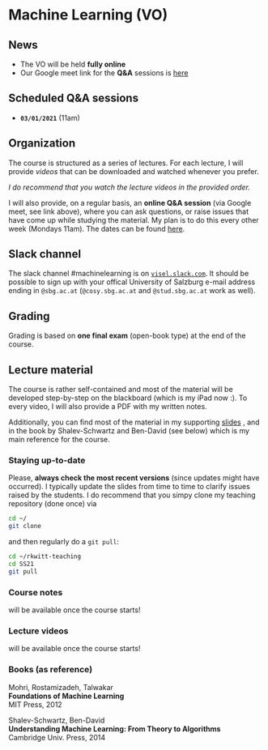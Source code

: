 # Machine Learning (VO)

## News

- The VO will be held **fully online**
- Our Google meet link for the **Q&A** sessions is [here](https://meet.google.com/zka-jpyj-hmg)

## Scheduled Q&A sessions

- **`03/01/2021`** (11am)

## Organization

The course is structured as a series of lectures. For each lecture, I will provide *videos* that can be downloaded and watched whenever you prefer. 

*I do recommend that you watch the lecture videos in the provided order.*

I will also provide, on a regular basis, an **online Q&A session** (via Google meet, see link above), where you can ask questions, or raise issues that have come up while studying the material. My plan is to do this every other week (Mondays 11am). The dates can be found [here](#Scheduled-Q&A-sessions).

## Slack channel

The slack channel #machinelearning is on [`visel.slack.com`](https://visel.slack.com). It should be possible to sign up with your offical University of Salzburg e-mail address ending in `@sbg.ac.at` (`@cosy.sbg.ac.at` and `@stud.sbg.ac.at` work as well).

## Grading

Grading is based on **one final exam** (open-book type) at the end of the course.

## Lecture material

The course is rather self-contained and most of the material will be developed step-by-step on the blackboard (which is my iPad now :). To every video, I will also provide a PDF with my written notes.

Additionally, you can find most of the material in my supporting [slides](ml.pdf)
, and in the book by Shalev-Schwartz and Ben-David (see below) which is my main reference for the course.  

### Staying up-to-date

Please, **always check the most recent versions** (since updates might have occurred).
I typically update the slides from time to time to clarify issues raised by the students.
I do recommend that you simpy clone my teaching repository (done once) via

```bash
cd ~/
git clone
```

and then regularly do a `git pull`:

```bash
cd ~/rkwitt-teaching
cd SS21
git pull
```

### Course notes

will be available once the course starts!

### Lecture videos

will be available once the course starts!

### Books (as reference)

Mohri, Rostamizadeh, Talwakar<br>
**Foundations of Machine Learning**<br>
MIT Press, 2012

Shalev-Schwartz, Ben-David<br>
**Understanding Machine Learning: From Theory to Algorithms**<br>
Cambridge Univ. Press, 2014
